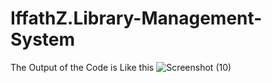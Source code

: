 # IffathZ.Library-Management-System
The Output of the Code is Like this
![Screenshot (10)](https://user-images.githubusercontent.com/76045050/115908539-ed144180-a487-11eb-8dd1-ebd487a9a960.png)
